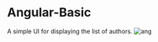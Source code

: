 # Angular-Basic
A simple UI for  displaying  the list of authors.
![ang](https://user-images.githubusercontent.com/26500526/63000894-e1d5d980-be8f-11e9-98f8-b32bdda31e6d.PNG)
